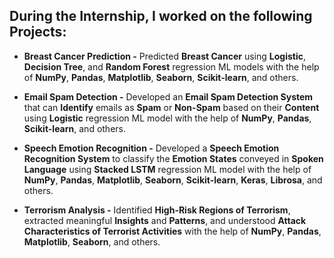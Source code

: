 ## During the Internship, I worked on the following Projects: 

- **Breast Cancer Prediction -** Predicted **Breast Cancer** using **Logistic**, **Decision Tree**, and **Random Forest** regression ML models with the help of **NumPy**, **Pandas**, **Matplotlib**, **Seaborn**, **Scikit-learn**, and others.

- **Email Spam Detection -** Developed an **Email Spam Detection System** that can **Identify** emails as **Spam** or **Non-Spam** based on their **Content** using **Logistic** regression ML model with the help of **NumPy**, **Pandas**, **Scikit-learn**, and others.

- **Speech Emotion Recognition -** Developed a **Speech Emotion Recognition System** to classify the **Emotion States** conveyed in **Spoken Language** using **Stacked LSTM** regression ML model with the help of **NumPy**, **Pandas**, **Matplotlib**, **Seaborn**, **Scikit-learn**, **Keras**, **Librosa**, and others.

- **Terrorism Analysis -** Identified **High-Risk Regions of Terrorism**, extracted meaningful **Insights** and **Patterns**, and understood **Attack Characteristics of Terrorist Activities** with the help of **NumPy**, **Pandas**, **Matplotlib**, **Seaborn**, and others.
